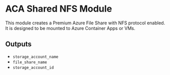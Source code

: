 # ACA Shared NFS Module

This module creates a Premium Azure File Share with NFS protocol enabled. It is designed to be mounted to Azure Container Apps or VMs.

## Outputs

- `storage_account_name`
- `file_share_name`
- `storage_account_id`